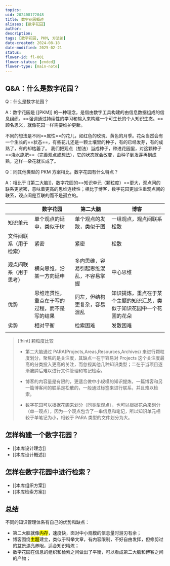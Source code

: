 ```yaml
---
topics: 
uid: 202408172048
title: 数字花园概述
aliases: [数字花园]
author: 
description: 
tags: [数字花园, PKM, 方法论]
date-created: 2024-08-18
date-modified: 2025-02-21
status: 
flower-id: fl-001
flower-status: [ended]
flower-type: [main-note]
---
```


## Q&A：什么是数字花园？

Q：什么是数字花园？

A：数字花园是 [[PKM]] 的一种理念，是借由数字工具构建的由信息数据组成的信息组织。==强调通过持续性的学习和输入来构建一个可生长的个人知识生态。==顾名思义，就像花园一样需要维护更新。

不同的想法是不同==属性==的花儿，如红色的玫瑰、黄色的月季。花朵当然会有一个生长的==状态==，有些花儿还是一颗土壤里的种子，有的已经发芽，有的成熟了，有的却枯萎了。
我们把观点（想法）当成种子，种进花园里，对这颗种子==浇水施肥==（完善观点或想法），它的状态就会改变，由种子到发芽再到成熟，这样一朵花就长成了。

Q：同其他类型的 PKM 方案相比，数字花园有什么特点？

A：相比于 [[第二大脑]]，数字花园的==知识单元（颗粒度）==更大，观点间的联系更紧密，意味着更高的思维连续性；相比于博客，数字花园更加注重观点间的联系，观点间是互联的而不是孤立的。

|             | 数字花园                   | 第二大脑                | 博客                                 |
| ----------- | ---------------------- | ------------------- | ---------------------------------- |
| 知识单元        | 单个观点的延申，类似于树           | 单个观点的发散，类似于图        | 一组观点，观点间联系松散                       |
| 文件间联系（用于检索） | 紧密                     | 紧密                  | 松散                                 |
| 观点间联系（用于思考） | 横向思维，沿某一方向延申           | 多向思维，容易引起思维混乱，不容易掌握 | 中心思维                               |
| 优势          | 思维连贯性，重点在于写的过程，而不是写的结果 | 同左，但结构更复杂，容易混乱      | 知识提炼，重点在于某个主题的知识汇总，类似于知识花园中一个花圃的花朵 |
| 劣势          | 相对平衡                   | 检索困难                | 发散困难                               |
|             |                        |                     |                                    |

> [!hint] 颗粒度比较
> - 第二大脑通过 PARA(Projects,Areas,Resources,Archives) 来进行颗粒度划分，聚焦的是关注度，其缺点一在于容易对 Projects 这个关注度最高的分类投入更高的关注，而忽视其他几种知识类型；二在于当项目逐渐臃肿后难以进行文件管理和笔记检索。
>
> - 博客的内容量是有限的，更适合做中小规模的知识提炼，一篇博客和另一篇博客间的联系是松散的，一般通过标签来进行联系，并且难以检索。
>
> - 数字花园可以根据花圃来划分（同类型观点），也可以根据花朵来划分（单一观点），因为一个观点包含了一串信息和笔记，所以知识单元相较于单笔记为小，相较于 PARA 类型的文件划分为大。

## 怎样构建一个数字花园？

- [[本库设计理念]]
- [[本库设计概述]]

## 怎样在数字花园中进行检索？

- [[本库组织方案]]
- [[本库检索方案]]

## 总结

不同的知识管理体系有自己的优势和缺点：

- 第二大脑就像<mark class="hltr-red">内存</mark>，速度快，面对中小规模的信息量时游刃有余；
- 博客围绕<mark class="hltr-red">主题</mark>建立，类似于科举文章，有内容限制，不好自由发挥，但修剪过的盆景漂亮养眼，适合知识精炼；
- 数字花园在信息的组织和检索之间做出了平衡，可以看成第二大脑和博客之间的产物；
